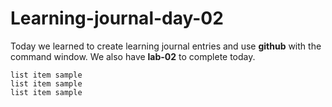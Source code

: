 # Learning-journal-day-02

  Today we learned to create learning journal entries and use **github** with the command window. We also have **lab-02** to complete today.

    list item sample
    list item sample
    list item sample
